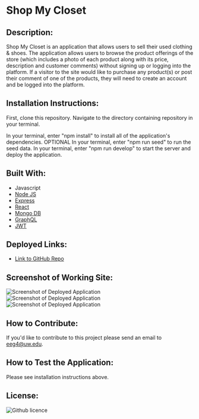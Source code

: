# Shop My Closet

## Description:

Shop My Closet is an application that allows users to sell their used clothing & shoes.
The application allows users to browse the product offerings of the store (which includes a photo of each product along with its price, description and customer comments) without signing up or logging into the platform. If a visitor to the site would like to purchase any product(s) or post their comment of one of the products, they will need to create an account and be logged into the platform.

## Installation Instructions:

First, clone this repository. Navigate to the directory containing repository in your terminal.

In your terminal, enter "npm install" to install all of the application's dependencies.
OPTIONAL In your terminal, enter "npm run seed" to run the seed data.
In your terminal, enter "npm run develop" to start the server and deploy the application.

## Built With:

- Javascript
- [Node JS](https://nodejs.org/en/)
- [Express](https://www.npmjs.com/package/express)
- [React](https://www.npmjs.com/package/react)
- [Mongo DB](https://www.npmjs.com/package/mongodb)
- [GraphQL](https://graphql.org/)
- [JWT](https://www.npmjs.com/package/jsonwebtoken)

## Deployed Links:

- [Link to GitHub Repo](https://github.com/egraham96/ShopMyCloset)

## Screenshot of Working Site:

![Screenshot of Deployed Application](./public/images/ScreenshotofDeployedApplication.PNG)
![Screenshot of Deployed Application](./public/images/ScreenshotofDeployedApplication2.PNG)
![Screenshot of Deployed Application](./public/images/ScreenshotofDeployedApplication3.PNG)

## How to Contribute:

If you'd like to contribute to this project please send an email to eeg4@uw.edu.

## How to Test the Application:

Please see installation instructions above.

## License:

![Github licence](http://img.shields.io/badge/license-MIT-blue.svg)
